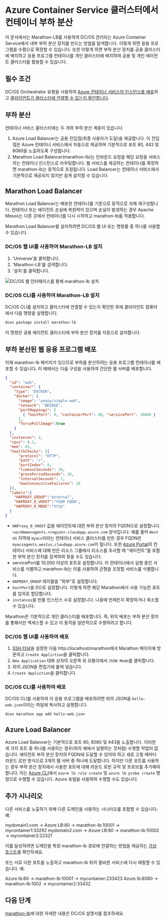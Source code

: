 <properties
   pageTitle="Azure Container Service 클러스터에서 컨테이너 부하 분산 | Microsoft Azure"
   description="Azure Container Service 클러스터에 있는 여러 컨테이너에 대한 부하 분산입니다."
   services="container-service"
   documentationCenter=""
   authors="rgardler"
   manager="timlt"
   editor=""
   tags="acs, azure-container-service"
   keywords="컨테이너, 마이크로 서비스, DC/OS, Azure"/>

<tags
   ms.service="container-service"
   ms.devlang="na"
   ms.topic="get-started-article"
   ms.tgt_pltfrm="na"
   ms.workload="na"
   ms.date="07/11/2016"
   ms.author="rogardle"/>

# Azure Container Service 클러스터에서 컨테이너 부하 분산

이 문서에서는 Marathon-LB를 사용하여 DC/OS 관리되는 Azure Container Service에서 내부 부하 분산 장치를 만드는 방법을 탐색합니다. 이렇게 하면 응용 프로그램을 수평으로 확장할 수 있습니다. 또한 이렇게 하면 부하 분산 장치를 공용 클러스터에 배치하고 응용 프로그램 컨테이너를 개인 클러스터에 배치하여 공용 및 개인 에이전트 클러스터를 활용할 수 있습니다.

## 필수 조건

DC/OS Orchestrator 유형을 사용하여 [Azure 컨테이너 서비스의 인스턴스를 배포](container-service-deployment.md)하고 [클라이언트가 클러스터에 연결할 수 있는지 확인합니다](container-service-connect.md).

## 부하 분산

컨테이너 서비스 클러스터에는 두 개의 부하 분산 계층이 있습니다.

  1. Azure Load Balancer는 공용 진입점(최종 사용자가 도달)을 제공합니다. 이 진입점은 Azure 컨테이너 서비스에서 자동으로 제공하며 기본적으로 포트 80, 443 및 8080을 노출하도록 구성됩니다.
  2. Marathon Load Balancer(marathon-lb)는 인바운드 요청을 해당 요청을 서비스하는 컨테이너 인스턴스로 라우팅합니다. 웹 서비스를 제공하는 컨테이너를 확장하면 marathon-lb는 동적으로 조정됩니다. Load Balancer는 컨테이너 서비스에서 기본적으로 제공되지 않지만 쉽게 설치할 수 있습니다.

## Marathon Load Balancer

Marathon Load Balancer는 배포한 컨테이너를 기준으로 동적으로 자체 재구성합니다. 컨테이너 또는 에이전트 손실에 복원력이 있으며 손실이 발생하는 경우 Apache Mesos는 다른 곳에서 컨테이너를 다시 시작하고 marathon-lb를 적용합니다.

Marathon Load Balancer를 설치하려면 DC/OS 웹 UI 또는 명령줄 중 하나를 사용할 수 있습니다.

### DC/OS 웹 UI를 사용하여 Marathon-LB 설치

  1. 'Universe'을 클릭합니다.
  2. 'Marathon-LB'를 검색합니다.
  3. '설치'를 클릭합니다.

![DC/OS 웹 인터페이스를 통해 marathon-lb 설치](./media/dcos/marathon-lb-install.png)

### DC/OS CLI를 사용하여 Marathon-LB 설치

DC/OS CLI를 설치하고 클러스터에 연결할 수 있는지 확인한 후에 클라이언트 컴퓨터에서 다음 명령을 실행합니다.

```bash
dcos package install marathon-lb
```

이 명령은 공용 에이전트 클러스터에 부하 분산 장치를 자동으로 설치합니다.

## 부하 분산된 웹 응용 프로그램 배포

이제 marathon-lb 패키지가 있으므로 부하를 분산하려는 응용 프로그램 컨테이너를 배포할 수 있습니다. 이 예에서는 다음 구성을 사용하여 간단한 웹 서버를 배포합니다.

```json
{
  "id": "web",
  "container": {
    "type": "DOCKER",
    "docker": {
      "image": "yeasy/simple-web",
      "network": "BRIDGE",
      "portMappings": [
        { "hostPort": 0, "containerPort": 80, "servicePort": 10000 }
      ],
      "forcePullImage":true
    }
  },
  "instances": 3,
  "cpus": 0.1,
  "mem": 65,
  "healthChecks": [{
      "protocol": "HTTP",
      "path": "/",
      "portIndex": 0,
      "timeoutSeconds": 10,
      "gracePeriodSeconds": 10,
      "intervalSeconds": 2,
      "maxConsecutiveFailures": 10
  }],
  "labels":{
    "HAPROXY_GROUP":"external",
    "HAPROXY_0_VHOST":"YOUR FQDN",
    "HAPROXY_0_MODE":"http"
  }
}

```

  * `HAProxy_0_VHOST` 값을 에이전트에 대한 부하 분산 장치의 FQDN으로 설정합니다. `<acsName>agents.<region>.cloudapp.azure.com` 양식입니다. 예를 들어 `West US` 지역에 `myacs`이라는 컨테이너 서비스 클러스터를 만든 경우 FQDN은 `myacsagents.westus.cloudapp.azure.com`이 됩니다. 또한 [Azure Portal](https://portal.azure.com)의 컨테이너 서비스에 대해 만든 리소스 그룹에서 리소스를 조사할 때 "에이전트"를 포함한 부하 분산 장치를 검색하여 찾을 수도 있습니다.
  * servicePort를 10,000 이상의 포트로 설정합니다. 이 컨테이너에서 실행 중인 서비스를 식별하고 marathon-lb는 이를 사용하여 균형을 조정할 서비스를 식별합니다.
  * `HAPROXY_GROUP` 레이블을 "외부"로 설정합니다.
  * `hostPort`을 0으로 설정합니다. 이렇게 하면 해당 Marathon에서 사용 가능한 포트를 임의로 할당합니다.
  * `instances`을 만들 인스턴스 수로 설정합니다. 나중에 언제든지 확장하거나 축소할 수 있습니다.

Marathon은 기본적으로 개인 클러스터를 배포합니다. 즉, 위의 배포는 부하 분산 장치를 통해서만 액세스할 수 있고 이 동작을 일반적으로 수행하려고 합니다.

### DC/OS 웹 UI를 사용하여 배포

  1. [SSH 터널](container-service-connect.md)을 설정한 다음 http://localhost/marathon에서 Marathon 페이지에 방문하고 `Create Appliction`을 클릭합니다.
  2. `New Application` 대화 상자의 오른쪽 위 모퉁이에서 `JSON Mode`를 클릭합니다.
  3. 위의 JSON을 편집기에 붙여 넣습니다.
  4. `Create Appliction`을 클릭합니다.

### DC/OS CLI를 사용하여 배포

DC/OS CLI를 사용하여 이 응용 프로그램을 배포하려면 위의 JSON을 `hello-web.json`이라는 파일에 복사하고 실행합니다.

```bash
dcos marathon app add hello-web.json
```

## Azure Load Balancer

Azure Load Balancer는 기본적으로 포트 80, 8080 및 443을 노출합니다. 이러한 세 가지 포트 중 하나를 사용하는 경우(위의 예에서 실행하는 것처럼) 수행할 작업이 없습니다. 에이전트 부하 분산 장치의 FQDN에 도달할 수 있어야 하고 새로 고칠 때마다 라운드 로빈 방식으로 3개의 웹 서버 중 하나에 도달합니다. 하지만 다른 포트를 사용하는 경우 부하 분산 장치에서 사용한 포트에 대해 라운드 로빈 규칙 및 프로브를 추가해야 합니다. 이는 [Azure CLI](../xplat-cli-azure-resource-manager.md)에서 `azure lb rule create` 및 `azure lb probe create` 명령으로 수행할 수 있습니다. Azure 포털을 사용하여 수행할 수도 있습니다.


## 추가 시나리오

다른 서비스를 노출하기 위해 다른 도메인을 사용하는 시나리오를 포함할 수 있습니다. 예:

mydomain1.com -> Azure LB:80 -> marathon-lb:10001 -> mycontainer1:33292 mydomain2.com -> Azure LB:80 -> marathon-lb:10002 -> mycontainer2:22321

이를 달성하려면 도메인을 특정 marathon-lb 경로에 연결하는 방법을 제공하는 [가상 호스트](https://mesosphere.com/blog/2015/12/04/dcos-marathon-lb/)를 확인하세요.

또는 서로 다른 포트를 노출하고 marathon-lb 뒤의 올바른 서비스에 다시 매핑할 수 있습니다. 예:

Azure lb:80 -> marathon-lb:10001 -> mycontainer:233423 Azure lb:8080 -> marathon-lb:1002 -> mycontainer2:33432


## 다음 단계

[marathon-lb](https://dcos.io/docs/1.7/usage/service-discovery/marathon-lb/)에 대한 자세한 내용은 DC/OS 설명서를 참조하세요.

<!---HONumber=AcomDC_0921_2016-->